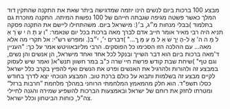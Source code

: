 מבצע 100 ברכות ביום לנשים הינו יוזמה
שמדגישה ביתר שאת את התקנה שהתקין דוד המלך
כאשר פשטה מגיפה שגבתה חייהם של 100 נפשות
המיתה. התקנה מוזכרת גם בתלמוד )בבלי מנחות מ״ג, ב׳(: מישראל ביום. משהתחילו ליישם את התקנה פסקה
תניא היה רבי מאיר אומר חייב אדם לברך מאה ברכות בכל יום
שנאמר: "וְ עַ תָּ ה יִ שְ ׂרָ אֵ ל מָ ה ה' אֱ ֹל-הֶ יָך שֹׁ אֵ ל מֵ עִ מָּ ְך..." )דברים י׳,
י״ב(. ומפרש רש"י: אל תקרי מה אלא מאה... עם ההלכה הזו
הסכימו כל הפוסקים.
הרבי מליובאוויטש אמר על כך: "העניין ד'מאה ברכות ביום
הוא דבר השייך ובנקל לכל אחד ואחד מישראל, הן אנשים והן
נשים, וגם טף" )שיחת שבת קודש פרשת חיי שרה כ"ב במר חשוון תנש"א(
ואמר שיש לעסוק במבצע זה ולהורות ולהרגיל את האנשים
ופרט את הנשים ואף להפיץ בקרב כלל ישראל לקיים מבצע
זה בשלמות ותבוא על כולם ברכת טוב.
המבצע הנוכחי יצא לדרך בחודש כסלו תשפ"ד. הוא חלק
מהמאמץ המלחמתי הרוחני במהלך מלחמת ”חרבות ברזל“
ומטרתו לחזק את רוחם של ישראל ובאמצעות הברכות להשפיע
שמירה והגנה לחיילי צה"ל, כוחות הביטחון וכלל ישראל.
